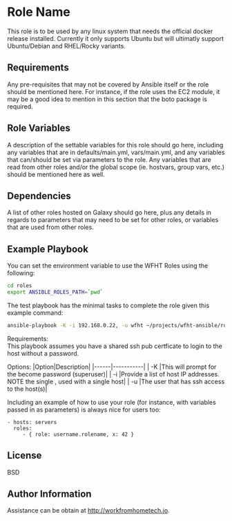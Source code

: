 Role Name
=========

This role is to be used by any linux system that needs the official docker release installed. Currently it only supports Ubuntu but will ultimatly support Ubuntu/Debian and RHEL/Rocky variants.

Requirements
------------

Any pre-requisites that may not be covered by Ansible itself or the role should be mentioned here. For instance, if the role uses the EC2 module, it may be a good idea to mention in this section that the boto package is required.

Role Variables
--------------

A description of the settable variables for this role should go here, including any variables that are in defaults/main.yml, vars/main.yml, and any variables that can/should be set via parameters to the role. Any variables that are read from other roles and/or the global scope (ie. hostvars, group vars, etc.) should be mentioned here as well.

Dependencies
------------

A list of other roles hosted on Galaxy should go here, plus any details in regards to parameters that may need to be set for other roles, or variables that are used from other roles.

Example Playbook
----------------
You can set the environment variable to use the WFHT Roles using the following:

```bash
cd roles
export ANSIBLE_ROLES_PATH=`pwd`
```

The test playbook has the minimal tasks to complete the role given this example command:

```bash
ansible-playbook -K -i 192.168.0.22, -u wfht ~/projects/wfht-ansible/roles/install-docker/tests/test.yml
```
Requirements:  
This playbook assumes you have a shared ssh pub certficate to login to the host without a password.  

Options:
|Option|Description|
|------|-----------|
| -K   |This will prompt for the become password (superuser)|
| -i   |Provide a list of host IP addresses. NOTE the single , used with a single host|
| -u   |The user that has ssh access to the host(s)|

Including an example of how to use your role (for instance, with variables passed in as parameters) is always nice for users too:

    - hosts: servers
      roles:
         - { role: username.rolename, x: 42 }

License
-------

BSD

Author Information
------------------

Assistance can be obtain at http://workfromhometech.io.
